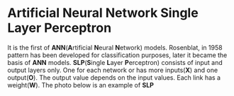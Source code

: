 # Artificial Neural Network Single Layer Perceptron

It is the first of **ANN**(**A**rtificial **N**eural **N**etwork) models. Rosenblat, in 1958
pattern has been developed for classification purposes, later it became the basis of **ANN** models. **SLP**(**S**ingle **L**ayer **P**erceptron) consists of input and output layers only. One for each network or has more inputs(**X**) and one output(**O**). The output value depends on the input values. Each link has a weight(**W**). The photo below is an example of **SLP**
